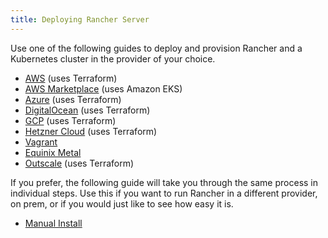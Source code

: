 ```yaml
---
title: Deploying Rancher Server
---
```


<head>
  <link rel="canonical" href="https://ranchermanager.docs.rancher.com/pages-for-subheaders/deploy-rancher-manager"/>
</head>

Use one of the following guides to deploy and provision Rancher and a Kubernetes cluster in the provider of your choice.

- [AWS](../getting-started/quick-start-guides/deploy-rancher-manager/aws.md) (uses Terraform)
- [AWS Marketplace](../getting-started/quick-start-guides/deploy-rancher-manager/aws-marketplace.md) (uses Amazon EKS)
- [Azure](../getting-started/quick-start-guides/deploy-rancher-manager/azure.md) (uses Terraform)
- [DigitalOcean](../getting-started/quick-start-guides/deploy-rancher-manager/digitalocean.md) (uses Terraform)
- [GCP](../getting-started/quick-start-guides/deploy-rancher-manager/gcp.md) (uses Terraform)
- [Hetzner Cloud](../getting-started/quick-start-guides/deploy-rancher-manager/hetzner-cloud.md) (uses Terraform)
- [Vagrant](../getting-started/quick-start-guides/deploy-rancher-manager/vagrant.md)
- [Equinix Metal](../getting-started/quick-start-guides/deploy-rancher-manager/equinix-metal.md)
- [Outscale](../getting-started/quick-start-guides/deploy-rancher-manager/outscale-qs.md) (uses Terraform)

If you prefer, the following guide will take you through the same process in individual steps. Use this if you want to run Rancher in a different provider, on prem, or if you would just like to see how easy it is.

- [Manual Install](../getting-started/quick-start-guides/deploy-rancher-manager/helm-cli.md)
